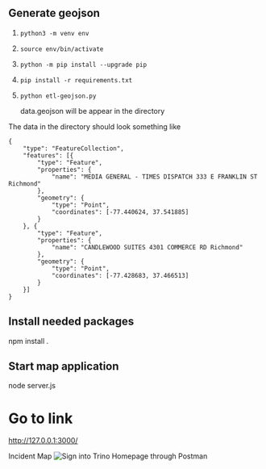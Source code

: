 
## Generate geojson
1. `python3 -m venv env`
2. `source env/bin/activate`
3. `python -m pip install --upgrade pip`
4. `pip install -r requirements.txt`
5. `python etl-geojson.py`

    data.geojson will be appear in the directory

The data in the directory should look something like

```
{
	"type": "FeatureCollection",
	"features": [{
		"type": "Feature",
		"properties": {
			"name": "MEDIA GENERAL - TIMES DISPATCH 333 E FRANKLIN ST Richmond"
		},
		"geometry": {
			"type": "Point",
			"coordinates": [-77.440624, 37.541885]
		}
	}, {
		"type": "Feature",
		"properties": {
			"name": "CANDLEWOOD SUITES 4301 COMMERCE RD Richmond"
		},
		"geometry": {
			"type": "Point",
			"coordinates": [-77.428683, 37.466513]
		}
	}]
}

```


## Install needed packages
npm install .

## Start map application
node server.js

# Go to link

http://127.0.0.1:3000/


Incident Map
![Sign into Trino Homepage through Postman](leaflet-map-example.png)
